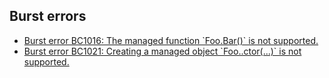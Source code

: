 ## Burst errors
- [Burst error BC1016: The managed function \`Foo.Bar()\` is not supported.](Burst%20Managed%20Types.md)
- [Burst error BC1021: Creating a managed object \`Foo..ctor(...)\` is not supported.](Burst%20Managed%20Types.md)